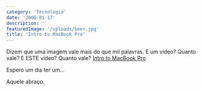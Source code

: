 ```yaml
---
category: 'Tecnologia'
date: '2006-01-17'
description: ''
featuredImage: '/uploads/beer.jpg'
title: 'Intro to MacBook Pro'
---
```


Dizem que uma imagem vale mais do que mil palavras. E um vídeo? Quanto vale? E ESTE vídeo? Quanto vale? [Intro to MacBook Pro](http://www.youtube.com/?v=K1OD4jeCra0)

Espero um dia ter um...

Aquele abraço.
